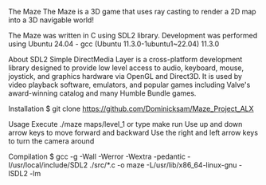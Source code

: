 The Maze
The Maze is a 3D game that uses ray casting to render a 2D map into a 3D navigable world!

The Maze was written in C using SDL2 library. Development was performed using Ubuntu 24.04 - gcc (Ubuntu 11.3.0-1ubuntu1~22.04) 11.3.0

About SDL2
Simple DirectMedia Layer is a cross-platform development library designed to provide low level access to audio, keyboard, mouse, joystick, and graphics hardware via OpenGL and Direct3D. It is used by video playback software, emulators, and popular games including Valve's award-winning catalog and many Humble Bundle games.

Installation
$ git clone https://github.com/Dominicksam/Maze_Project_ALX

Usage
Execute ./maze maps/level_1 or type make run
Use up and down arrow keys to move forward and backward 
Use the right and left arrow keys to turn the camera around 

Compilation
$ gcc -g -Wall -Werror -Wextra -pedantic -I/usr/local/include/SDL2 ./src/*.c -o maze -L/usr/lib/x86_64-linux-gnu -lSDL2 -lm


